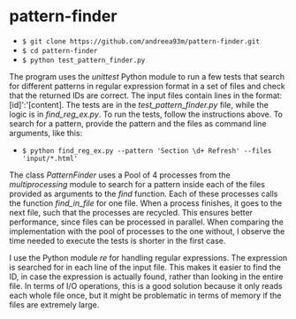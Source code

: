 # pattern-finder

- `$ git clone https://github.com/andreea93m/pattern-finder.git`
- `$ cd pattern-finder`
- `$ python test_pattern_finder.py`

The program uses the <i>unittest</i> Python module to run a few tests that search for different patterns in regular expression format in a set of files and check that the returned IDs are correct. The input files contain lines in the format: [id]':'[content]. The tests are in the <i>test_pattern_finder.py</i> file, while the logic is in <i>find_reg_ex.py</i>. To run the tests, follow the instructions above. To search for a pattern, provide the pattern and the files as command line arguments, like this:

- `$ python find_reg_ex.py --pattern 'Section \d+ Refresh' --files 'input/*.html'`

The class <i>PatternFinder</i> uses a Pool of 4 processes from the <i>multiprocessing</i> module to search for a pattern inside each of the files provided as arguments to the <i>find</i> function. Each of these processes calls the function <i>find_in_file</i> for one file. When a process finishes, it goes to the next file, such that the processes are recycled. This ensures better performance, since files can be processed in parallel. When comparing the implementation with the pool of processes to the one without, I observe the time needed to execute the tests is shorter in the first case.

I use the Python module <i>re</i> for handling regular expressions. The expression is searched for in each line of the input file. This makes it easier to find the ID, in case the expression is actually found, rather than looking in the entire file. In terms of I/O operations, this is a good solution because it only reads each whole file once, but it might be problematic in terms of memory if the files are extremely large.
